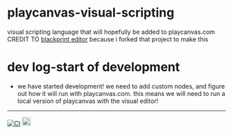 # playcanvas-visual-scripting
visual scripting language that will hopefully be added to playcanvas.com
CREDIT TO [blackprint editor](https://github.com/Blackprint/Blackprint) because i forked that project to make this
# dev log-start of development #
- we have started development! we need to add custom nodes, and figure out how it will run with playcanvas.com. this means we will need to run a local version of playcanvas with the visual editor!
---
[![CI](https://github.com/quantumgames-studiosinc/playcanvas-blueprint-code-system/actions/workflows/version%23.yml/badge.svg?event=deployment_status)](https://github.com/quantumgames-studiosinc/playcanvas-blueprint-code-system/actions/workflows/version%23.yml)
  <a href='https://discord.gg/gn8gYStCQ4'><img src='https://img.shields.io/discord/915881655921704971.svg?label=&logo=discord&logoColor=ffffff&color=7389D8&labelColor=6A7EC2' height='20'></a>

